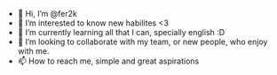 - 👋 Hi, I’m @fer2k
- 👀 I’m interested to know new habilites <3 
- 🌱 I’m currently learning all that I can, specially english :D 
- 💞️ I’m looking to collaborate with my team, or new people, who enjoy with me. 
- 📫 How to reach me, simple and great aspirations

<!---
fer2k/fer2k is a ✨ special ✨ repository because its `README.md` (this file) appears on your GitHub profile.
You can click the Preview link to take a look at your changes.
--->

